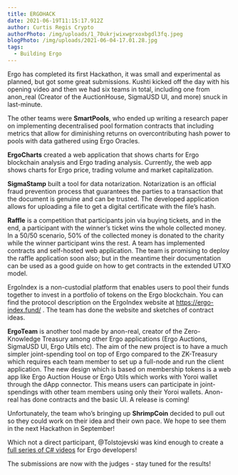 ```yaml
---
title: ERGOHACK
date: 2021-06-19T11:15:17.912Z
author: Curtis Regis Crypto
authorPhoto: /img/uploads/1_70ukrjwixwgrxoxbgdl3fq.jpeg
blogPhoto: /img/uploads/2021-06-04-17.01.28.jpg
tags:
  - Building Ergo
---
```

Ergo has completed its first Hackathon, it was small and experimental as planned, but got some great submissions. Kushti kicked off the day with his opening video and then we had six teams in total, including one from anon_real (Creator of the AuctionHouse, SigmaUSD UI, and more) snuck in last-minute.

The other teams were **SmartPools**, who ended up writing a research paper on implementing decentralised pool formation contracts that including metrics that allow for diminishing returns on overcontributing hash power to pools with data gathered using Ergo Oracles.

**ErgoCharts** created a web application that shows charts for Ergo blockchain analysis and Ergo trading analysis. Currently, the web app shows charts for Ergo price, trading volume and market capitalization.

**SigmaStamp** built a tool for data notarization. Notarization is an official fraud prevention process that guarantees the parties to a transaction that the document is genuine and can be trusted. The developed application allows for uploading a file to get a digital certificate with the file’s hash. 

**Raffle** is a competition that participants join via buying tickets, and in the end, a participant with the winner’s ticket wins the whole collected money. In a 50/50 scenario, 50% of the collected money is donated to the charity while the winner participant wins the rest. A team has implemented contracts and self-hosted web application. The team is promising to deploy the raffle application soon also; but in the meantime their documentation can be used as a good guide on how to get contracts in the extended UTXO model. 

ErgoIndex is a non-custodial platform that enables users to pool their funds together to invest in a portfolio of tokens on the Ergo blockchain. You can find the protocol description on the ErgoIndex website at <https://ergo-index.fund/> . The team has done the website and sketches of contract ideas. 

**ErgoTeam** is another tool made by anon-real, creator of the Zero-Knowledge Treasury among other Ergo applications (Ergo Auctions, SigmaUSD UI, Ergo Utils etc).  The aim of the new project is to have a much simpler joint-spending tool on top of Ergo compared to the ZK-Treasury which requires each team member to set up a full-node and run the client application. The new design which is based on membership tokens is a web app like Ergo Auction House or Ergo Utils which works with Yoroi wallet through the dApp connector. This means users can participate in joint-spendings with other team members using only their Yoroi wallets. Anon-real has done contracts and the basic UI. A release is coming!

Unfortunately, the team who’s bringing up **ShrimpCoin** decided to pull out so they could work on their idea and their own pace. We hope to see them in the next Hackathon in September!

Which not a direct participant, @Tolstojevski was kind enough to create a [full series of C# videos](https://www.youtube.com/playlist?list=PLUWruihtE-HtL-JZk8Vb4Yn_H18aE3rb6) for Ergo developers!

The submissions are now with the judges - stay tuned for the results!